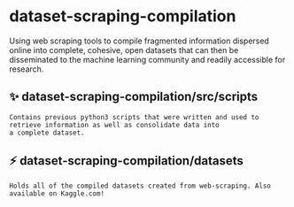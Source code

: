 # dataset-scraping-compilation
Using web scraping tools to compile fragmented information dispersed online into complete, cohesive, open datasets that can then be disseminated to the machine learning community and readily accessible for research.

## :sparkles: dataset-scraping-compilation/src/scripts
    Contains previous python3 scripts that were written and used to retrieve information as well as consolidate data into 
    a complete dataset. 
    
## :zap: dataset-scraping-compilation/datasets 
    Holds all of the compiled datasets created from web-scraping. Also available on Kaggle.com! 
  
